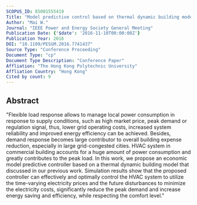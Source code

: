 ```yaml
---
SCOPUS_ID: 85001555419
Title: "Model predictive control based on thermal dynamic building model in the demand-side management"
Author: "Mai W."
Journal: "IEEE Power and Energy Society General Meeting"
Publication Date: {'$date': '2016-11-10T00:00:00Z'}
Publication Year: 2016
DOI: "10.1109/PESGM.2016.7741437"
Source Type: "Conference Proceeding"
Document Type: "cp"
Document Type Description: "Conference Paper"
Affliation: "The Hong Kong Polytechnic University"
Affliation Country: "Hong Kong"
Cited by count: 9
---
```


## Abstract
"Flexible load response allows to manage local power consumption in response to supply conditions, such as high market price, peak demand or regulation signal, thus, lower grid operating costs, increased system reliability and improved energy efficiency can be achieved. Besides, demand response becomes large contributor to overall building expense reduction, especially in large grid-congested cities. HVAC system in commercial building accounts for a huge amount of power consumption and greatly contributes to the peak load. In this work, we propose an economic model predictive controller based on a thermal dynamic building model that discussed in our previous work. Simulation results show that the proposed controller can effectively and optimally control the HVAC system to utilize the time-varying electricity prices and the future disturbances to minimize the electricity costs, significantly reduce the peak demand and increase energy saving and efficiency, while respecting the comfort level."
